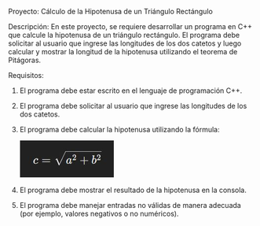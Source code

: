 Proyecto: Cálculo de la Hipotenusa de un Triángulo Rectángulo

Descripción:
En este proyecto, se requiere desarrollar un programa en C++ que calcule la hipotenusa de un triángulo rectángulo. El programa debe solicitar al usuario que ingrese las longitudes de los dos catetos y luego calcular y mostrar la longitud de la hipotenusa utilizando el teorema de Pitágoras.

Requisitos:
1. El programa debe estar escrito en el lenguaje de programación C++.

2. El programa debe solicitar al usuario que ingrese las longitudes de los dos catetos.

3. El programa debe calcular la hipotenusa utilizando la fórmula:
   
    ![Formula Hipotenusa](https://github.com/Dalvelac/Cpp-Tutorial/blob/Imagenes/Formulahipotenusa.JPG?raw=true)

4. El programa debe mostrar el resultado de la hipotenusa en la consola.

5. El programa debe manejar entradas no válidas de manera adecuada (por ejemplo, valores negativos o no numéricos).

